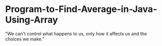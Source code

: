 # Program-to-Find-Average-in-Java-Using-Array
"We can't control what happens to us, only how it affects us and the choices we make."
